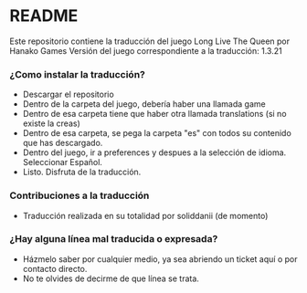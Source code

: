 # README #

Este repositorio contiene la traducción del juego Long Live The Queen por Hanako Games
Versión del juego correspondiente a la traducción: 1.3.21


### ¿Como instalar la traducción? ###

* Descargar el repositorio
* Dentro de la carpeta del juego, debería haber una llamada game
* Dentro de esa carpeta tiene que haber otra llamada translations (si no existe la creas)
* Dentro de esa carpeta, se pega la carpeta "es" con todos su contenido que has descargado.
* Dentro del juego, ir a preferences y despues a la selección de idioma. Seleccionar Español.
* Listo. Disfruta de la traducción.

### Contribuciones a la traducción ###

* Traducción realizada en su totalidad por soliddanii (de momento)

### ¿Hay alguna línea mal traducida o expresada? ###

* Házmelo saber por cualquier medio, ya sea abriendo un ticket aquí o por contacto directo.
* No te olvides de decirme de que línea se trata.